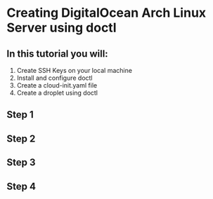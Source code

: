# Creating DigitalOcean Arch Linux Server using doctl

## In this tutorial you will:

1. Create SSH Keys on your local machine
2. Install and configure doctl
3. Create a cloud-init.yaml file
4. Create a droplet using doctl 

## Step 1

## Step 2

## Step 3

## Step 4

